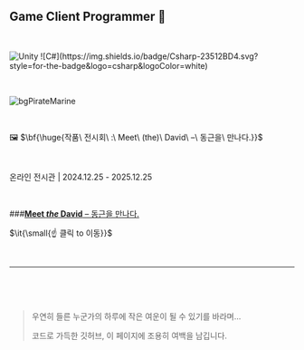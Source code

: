 ## Game Client Programmer 👋

&nbsp;

<img alt="Unity" src ="https://img.shields.io/badge/Unity-FAFAFA.svg?&style=for-the-badge&logo=Unity&logoColor=black"/>
![C#](https://img.shields.io/badge/Csharp-23512BD4.svg?style=for-the-badge&logo=csharp&logoColor=white)

&nbsp;

![bgPirateMarine](https://github.com/user-attachments/assets/ab277970-872a-4d92-a937-bee8c6a67cd4)

&nbsp;

🖼️ $\bf{\huge{작품\ 전시회\ :\ Meet\ (the)\ David\ –\ 동근을\ 만나다.}}$

&nbsp;

온라인 전시관 | 2024.12.25 - 2025.12.25

&nbsp;

###[**Meet *the* David** – 동근을 만나다.](https://bulletprooves.github.io/myMiniHomeP/html/myPortfolio.html)

$\it{\small{☝ 클릭 to 이동}}$

&nbsp;

---

&nbsp;

&nbsp;

>
> 우연히 들른 누군가의 하루에 작은 여운이 될 수 있기를 바라며...
> 
> 코드로 가득한 깃허브, 이 페이지에 조용히 여백을 남깁니다.
>

&nbsp;

&nbsp;

&nbsp;

&nbsp;

&nbsp;

&nbsp;

&nbsp;

&nbsp;

&nbsp;

&nbsp;

&nbsp;

&nbsp;

&nbsp;

&nbsp;

&nbsp;

&nbsp;

<!--
**bulletprooves/bulletprooves** is a ✨ _special_ ✨ repository because its `README.md` (this file) appears on your GitHub profile.

Here are some ideas to get you started:

- 🔭 I’m currently working on ...
- 🌱 I’m currently learning ...
- 👯 I’m looking to collaborate on ...
- 🤔 I’m looking for help with ...
- 💬 Ask me about ...
- 📫 How to reach me: ...
- 😄 Pronouns: ...
- ⚡ Fun fact: ...
-->
